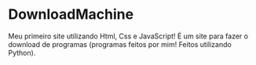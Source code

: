 # DownloadMachine
 Meu primeiro site utilizando Html, Css e JavaScript! É um site para fazer o download de programas (programas feitos por mim! Feitos utilizando Python).
